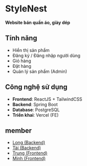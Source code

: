 # StyleNest

**Website bán quần áo, giày dép**

## Tính năng
- Hiển thị sản phẩm
- Đăng ký / Đăng nhập người dùng
- Giỏ hàng
- Đặt hàng
- Quản lý sản phẩm (Admin)

## Công nghệ sử dụng
- **Frontend**: ReactJS + TailwindCSS
- **Backend**: Spring Boot
- **Database**: PostgreSQL
- **Triển khai**: Vercel (FE)

## member
- [Long (Backend)](https://github.com/nghlong3004)
- [Tài (Backend)](https://github.com/ntai18)
- [Trung (Frontend)](https://github.com/nguyenvan-trung)
- [Minh (Frontend)](https://github.com/minhnhim123)